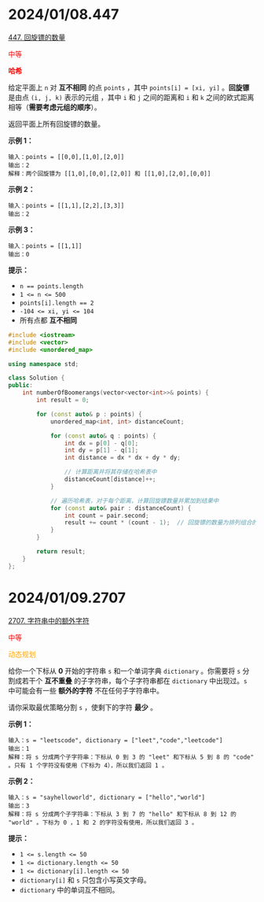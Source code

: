 # 2024/01/08.447

[447. 回旋镖的数量](https://leetcode.cn/problems/number-of-boomerangs/)

<font color='red'>中等</font>

<font color='red'>**哈希**</font>

给定平面上 `n` 对 **互不相同** 的点 `points` ，其中 `points[i] = [xi, yi]` 。**回旋镖** 是由点 `(i, j, k)` 表示的元组 ，其中 `i` 和 `j` 之间的距离和 `i` 和 `k` 之间的欧式距离相等（**需要考虑元组的顺序**）。

返回平面上所有回旋镖的数量。

**示例 1：**

```
输入：points = [[0,0],[1,0],[2,0]]
输出：2
解释：两个回旋镖为 [[1,0],[0,0],[2,0]] 和 [[1,0],[2,0],[0,0]]
```

**示例 2：**

```
输入：points = [[1,1],[2,2],[3,3]]
输出：2
```

**示例 3：**

```
输入：points = [[1,1]]
输出：0
```

 

**提示：**

- `n == points.length`
- `1 <= n <= 500`
- `points[i].length == 2`
- `-104 <= xi, yi <= 104`
- 所有点都 **互不相同**

```cpp
#include <iostream>
#include <vector>
#include <unordered_map>

using namespace std;

class Solution {
public:
    int numberOfBoomerangs(vector<vector<int>>& points) {
        int result = 0;

        for (const auto& p : points) {
            unordered_map<int, int> distanceCount;

            for (const auto& q : points) {
                int dx = p[0] - q[0];
                int dy = p[1] - q[1];
                int distance = dx * dx + dy * dy;

                // 计算距离并将其存储在哈希表中
                distanceCount[distance]++;
            }

            // 遍历哈希表，对于每个距离，计算回旋镖数量并累加到结果中
            for (const auto& pair : distanceCount) {
                int count = pair.second;
                result += count * (count - 1);  // 回旋镖的数量为排列组合的数量，即C(n,2)
            }
        }

        return result;
    }
};
```

# 2024/01/09.2707

[2707. 字符串中的额外字符](https://leetcode.cn/problems/extra-characters-in-a-string/)

<font color='red'>中等</font>

<font color='orange'>动态规划</font>

给你一个下标从 **0** 开始的字符串 `s` 和一个单词字典 `dictionary` 。你需要将 `s` 分割成若干个 **互不重叠** 的子字符串，每个子字符串都在 `dictionary` 中出现过。`s` 中可能会有一些 **额外的字符** 不在任何子字符串中。

请你采取最优策略分割 `s` ，使剩下的字符 **最少** 。



**示例 1：**

```
输入：s = "leetscode", dictionary = ["leet","code","leetcode"]
输出：1
解释：将 s 分成两个子字符串：下标从 0 到 3 的 "leet" 和下标从 5 到 8 的 "code" 。只有 1 个字符没有使用（下标为 4），所以我们返回 1 。
```

**示例 2：**

```
输入：s = "sayhelloworld", dictionary = ["hello","world"]
输出：3
解释：将 s 分成两个子字符串：下标从 3 到 7 的 "hello" 和下标从 8 到 12 的 "world" 。下标为 0 ，1 和 2 的字符没有使用，所以我们返回 3 。
```



**提示：**

- `1 <= s.length <= 50`
- `1 <= dictionary.length <= 50`
- `1 <= dictionary[i].length <= 50`
- `dictionary[i]` 和 `s` 只包含小写英文字母。
- `dictionary` 中的单词互不相同。 


